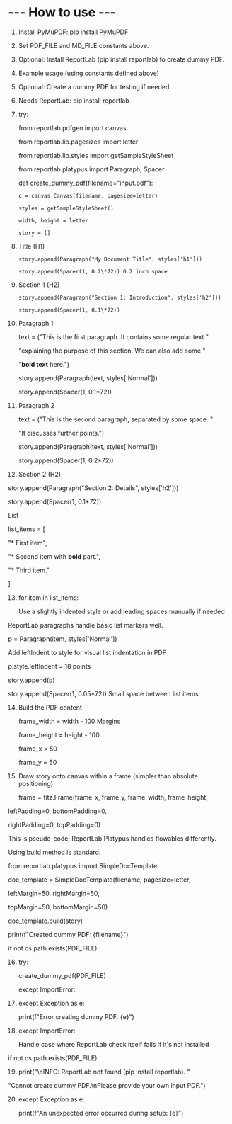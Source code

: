 # --- How to use ---

1.  Install PyMuPDF: pip install PyMuPDF

2.  Set PDF_FILE and MD_FILE constants above.

3.  Optional: Install ReportLab (pip install reportlab) to create dummy PDF.

4.  Example usage (using constants defined above)

5.  Optional: Create a dummy PDF for testing if needed

6.  Needs ReportLab: pip install reportlab

7.  try:

    from reportlab.pdfgen import canvas

    from reportlab.lib.pagesizes import letter

    from reportlab.lib.styles import getSampleStyleSheet

    from reportlab.platypus import Paragraph, Spacer

    def create_dummy_pdf(filename="input.pdf"):

        c = canvas.Canvas(filename, pagesize=letter)

        styles = getSampleStyleSheet()

        width, height = letter

        story = []

8.  Title (H1)

        story.append(Paragraph("My Document Title", styles['h1']))

        story.append(Spacer(1, 0.2\*72)) 0.2 inch space

9.  Section 1 (H2)

        story.append(Paragraph("Section 1: Introduction", styles['h2']))

        story.append(Spacer(1, 0.1\*72))

10. Paragraph 1

    text = ("This is the first paragraph. It contains some regular text "

    "explaining the purpose of this section. We can also add some "

    "<b>bold text</b> here.")

    story.append(Paragraph(text, styles['Normal']))

    story.append(Spacer(1, 0.1\*72))

11. Paragraph 2

    text = ("This is the second paragraph, separated by some space. "

    "It discusses further points.")

    story.append(Paragraph(text, styles['Normal']))

    story.append(Spacer(1, 0.2\*72))

12. Section 2 (H2)

story.append(Paragraph("Section 2: Details", styles['h2']))

story.append(Spacer(1, 0.1\*72))

List

list_items = [

"\* First item",

"\* Second item with <b>bold</b> part.",

"\* Third item."

]

13. for item in list_items:


    Use a slightly indented style or add leading spaces manually if needed

ReportLab paragraphs handle basic list markers well.

p = Paragraph(item, styles['Normal'])

Add leftIndent to style for visual list indentation in PDF

p.style.leftIndent = 18 points

story.append(p)

story.append(Spacer(1, 0.05\*72)) Small space between list items

14. Build the PDF content

    frame_width = width - 100 Margins

    frame_height = height - 100

    frame_x = 50

    frame_y = 50

15. Draw story onto canvas within a frame (simpler than absolute positioning)

    frame = fitz.Frame(frame_x, frame_y, frame_width, frame_height,

leftPadding=0, bottomPadding=0,

rightPadding=0, topPadding=0)

This is pseudo-code; ReportLab Platypus handles flowables differently.

Using build method is standard.

from reportlab.platypus import SimpleDocTemplate

doc_template = SimpleDocTemplate(filename, pagesize=letter,

leftMargin=50, rightMargin=50,

topMargin=50, bottomMargin=50)

doc_template.build(story)

print(f"Created dummy PDF: {filename}")

if not os.path.exists(PDF_FILE):

16. try:

    create_dummy_pdf(PDF_FILE)

    except ImportError:

17. except Exception as e:


    print(f"Error creating dummy PDF: {e}")

18. except ImportError:

    Handle case where ReportLab check itself fails if it's not installed

if not os.path.exists(PDF_FILE):

19. print("\nINFO: ReportLab not found (pip install reportlab). "

"Cannot create dummy PDF.\nPlease provide your own input PDF.")

20. except Exception as e:

    print(f"An unexpected error occurred during setup: {e}")

